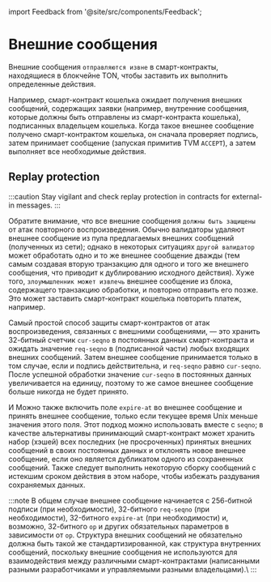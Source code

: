 import Feedback from '@site/src/components/Feedback';

# Внешние сообщения

Внешние сообщения `отправляются извне` в смарт-контракты, находящиеся в блокчейне TON, чтобы заставить их выполнить определенные действия.

Например, смарт-контракт кошелька ожидает получения внешних сообщений, содержащих заявки (например, внутренние сообщения, которые должны быть отправлены из смарт-контракта кошелька), подписанных владельцем кошелька. Когда такое внешнее сообщение получено смарт-контрактом кошелька, он сначала проверяет подпись, затем принимает сообщение (запуская примитив TVM `ACCEPT`), а затем выполняет все необходимые действия.

## Replay protection

:::caution
Stay vigilant and check replay protection in contracts for external-in messages.
:::

Обратите внимание, что все внешние сообщения `должны быть защищены` от атак повторного воспроизведения. Обычно валидаторы удаляют внешнее сообщение из пула предлагаемых внешних сообщений (полученных из сети); однако в некоторых ситуациях `другой валидатор` может обработать одно и то же внешнее сообщение дважды (тем самым создавая вторую транзакцию для одного и того же внешнего сообщения, что приводит к дублированию исходного действия). Хуже того, `злоумышленник может извлечь` внешнее сообщение из блока, содержащего транзакцию обработки, и повторно отправить его позже. Это может заставить смарт-контракт кошелька повторить платеж, например.

<Highlight color="#ffeced">Самый простой способ защиты смарт-контрактов от атак воспроизведения</Highlight>, связанных с внешними сообщениями, — это хранить 32-битный счетчик `cur-seqno` в постоянных данных смарт-контракта и ожидать значение `req-seqno` в (подписанной части) любых входящих внешних сообщений. Затем внешнее сообщение принимается только в том случае, если и подпись действительна, и `req-seqno` равно `cur-seqno`. После успешной обработки значение `cur-seqno` в постоянных данных увеличивается на единицу, поэтому <Highlight color="#ffeced">то же самое внешнее сообщение больше никогда не будет принято</Highlight>.

И <Highlight color="#ffeced">Можно также</Highlight> включить поле `expire-at` во внешнее сообщение и принять внешнее сообщение, только если текущее время Unix меньше значения этого поля. Этот подход можно использовать вместе с `seqno`; в качестве альтернативы принимающий смарт-контракт может хранить набор (хэшей) всех последних (не просроченных) принятых внешних сообщений в своих постоянных данных и отклонять новое внешнее сообщение, если оно является дубликатом одного из сохраненных сообщений. Также следует выполнить некоторую сборку сообщений с истекшим сроком действия в этом наборе, чтобы избежать раздувания сохраняемых данных.

:::note
В общем случае внешнее сообщение начинается с 256-битной подписи (при необходимости), 32-битного `req-seqno` (при необходимости), 32-битного `expire-at` (при необходимости) и, возможно, 32-битного `op` и других обязательных параметров в зависимости от `op`. Структура внешних сообщений не обязательно должна быть такой же стандартизированной, как структура внутренних сообщений, поскольку внешние сообщения не используются для взаимодействия между различными смарт-контрактами (написанными разными разработчиками и управляемыми разными владельцами).\\
:::

<Feedback />

